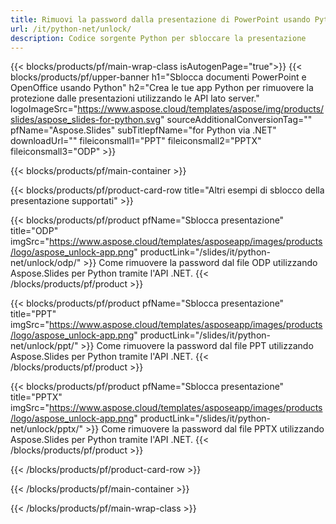 ```yaml
---
title: Rimuovi la password dalla presentazione di PowerPoint usando Python
url: /it/python-net/unlock/
description: Codice sorgente Python per sbloccare la presentazione
---
```


{{< blocks/products/pf/main-wrap-class isAutogenPage="true">}}
{{< blocks/products/pf/upper-banner h1="Sblocca documenti PowerPoint e OpenOffice usando Python" h2="Crea le tue app Python per rimuovere la protezione dalle presentazioni utilizzando le API lato server." logoImageSrc="https://www.aspose.cloud/templates/aspose/img/products/slides/aspose_slides-for-python.svg" sourceAdditionalConversionTag="" pfName="Aspose.Slides" subTitlepfName="for Python via .NET" downloadUrl="" fileiconsmall1="PPT" fileiconsmall2="PPTX" fileiconsmall3="ODP" >}}

{{< blocks/products/pf/main-container >}}

{{< blocks/products/pf/product-card-row title="Altri esempi di sblocco della presentazione supportati" >}}

{{< blocks/products/pf/product pfName="Sblocca presentazione" title="ODP" imgSrc="https://www.aspose.cloud/templates/asposeapp/images/products/logo/aspose_unlock-app.png" productLink="/slides/it/python-net/unlock/odp/" >}}
Come rimuovere la password dal file ODP utilizzando Aspose.Slides per Python tramite l'API .NET.
{{< /blocks/products/pf/product >}}

{{< blocks/products/pf/product pfName="Sblocca presentazione" title="PPT" imgSrc="https://www.aspose.cloud/templates/asposeapp/images/products/logo/aspose_unlock-app.png" productLink="/slides/it/python-net/unlock/ppt/" >}}
Come rimuovere la password dal file PPT utilizzando Aspose.Slides per Python tramite l'API .NET.
{{< /blocks/products/pf/product >}}

{{< blocks/products/pf/product pfName="Sblocca presentazione" title="PPTX" imgSrc="https://www.aspose.cloud/templates/asposeapp/images/products/logo/aspose_unlock-app.png" productLink="/slides/it/python-net/unlock/pptx/" >}}
Come rimuovere la password dal file PPTX utilizzando Aspose.Slides per Python tramite l'API .NET.
{{< /blocks/products/pf/product >}}



{{< /blocks/products/pf/product-card-row >}}

{{< /blocks/products/pf/main-container >}}
    
{{< /blocks/products/pf/main-wrap-class >}}